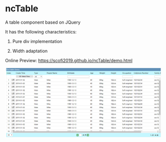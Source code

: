 # ncTable

A table component based on JQuery

It has the following characteristics:

1. Pure div implementation

2. Width adaptation

Online Preview: https://scofi2019.github.io/ncTable/demo.html

![image](https://github.com/Scofi2019/ncTable/blob/master/images/ncTable-demo-2.png)
